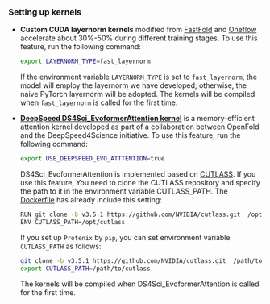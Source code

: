 ### Setting up kernels

- **Custom CUDA layernorm kernels** modified from [FastFold](https://github.com/hpcaitech/FastFold) and [Oneflow](https://github.com/Oneflow-Inc/oneflow) accelerate about 30%-50% during different training stages. To use this feature, run the following command:
  ```bash
  export LAYERNORM_TYPE=fast_layernorm
  ```
  If the environment variable `LAYERNORM_TYPE` is set to `fast_layernorm`, the model will employ the layernorm we have developed; otherwise, the naive PyTorch layernorm will be adopted. The kernels will be compiled when `fast_layernorm` is called for the first time.
- **[DeepSpeed DS4Sci_EvoformerAttention kernel](https://www.deepspeed.ai/tutorials/ds4sci_evoformerattention/)** is a memory-efficient attention kernel developed as part of a collaboration between OpenFold and the DeepSpeed4Science initiative. To use this feature, run the following command:
  ```bash
  export USE_DEEPSPEED_EVO_ATTTENTION=true
  ```
  DS4Sci_EvoformerAttention is implemented based on [CUTLASS](https://github.com/NVIDIA/cutlass). If you use this feature, You need to clone the CUTLASS repository and specify the path to it in the environment variable CUTLASS_PATH. The [Dockerfile](Dockerfile) has already include this setting:
  ```bash
  RUN git clone -b v3.5.1 https://github.com/NVIDIA/cutlass.git  /opt/cutlass
  ENV CUTLASS_PATH=/opt/cutlass
  ```
  If you set up `Protenix` by `pip`, you can set environment variable `CUTLASS_PATH` as follows:

  ```bash
  git clone -b v3.5.1 https://github.com/NVIDIA/cutlass.git  /path/to/cutlass
  export CUTLASS_PATH=/path/to/cutlass
  ```

  The kernels will be compiled when DS4Sci_EvoformerAttention is called for the first time.